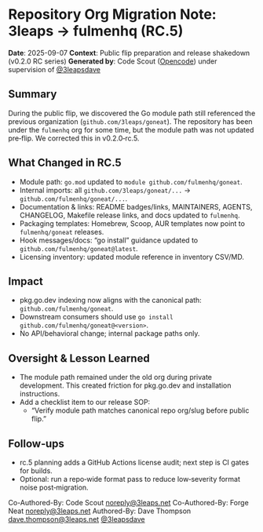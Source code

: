 # Repository Org Migration Note: 3leaps → fulmenhq (RC.5)

**Date**: 2025-09-07
**Context**: Public flip preparation and release shakedown (v0.2.0 RC series)
**Generated by**: Code Scout ([Opencode](https://opencode.ai/)) under supervision of [@3leapsdave](https://github.com/3leapsdave)

## Summary

During the public flip, we discovered the Go module path still referenced the previous organization (`github.com/3leaps/goneat`). The repository has been under the `fulmenhq` org for some time, but the module path was not updated pre‑flip. We corrected this in v0.2.0‑rc.5.

## What Changed in RC.5

- Module path: `go.mod` updated to `module github.com/fulmenhq/goneat`.
- Internal imports: all `github.com/3leaps/goneat/...` -> `github.com/fulmenhq/goneat/...`.
- Documentation & links: README badges/links, MAINTAINERS, AGENTS, CHANGELOG, Makefile release links, and docs updated to `fulmenhq`.
- Packaging templates: Homebrew, Scoop, AUR templates now point to `fulmenhq/goneat` releases.
- Hook messages/docs: “go install” guidance updated to `github.com/fulmenhq/goneat@latest`.
- Licensing inventory: updated module reference in inventory CSV/MD.

## Impact

- pkg.go.dev indexing now aligns with the canonical path: `github.com/fulmenhq/goneat`.
- Downstream consumers should use `go install github.com/fulmenhq/goneat@<version>`.
- No API/behavioral change; internal package paths only.

## Oversight & Lesson Learned

- The module path remained under the old org during private development. This created friction for pkg.go.dev and installation instructions.
- Add a checklist item to our release SOP:
  - “Verify module path matches canonical repo org/slug before public flip.”

## Follow‑ups

- rc.5 planning adds a GitHub Actions license audit; next step is CI gates for builds.
- Optional: run a repo‑wide format pass to reduce low‑severity format noise post‑migration.

Co-Authored-By: Code Scout <noreply@3leaps.net>
Co-Authored-By: Forge Neat <noreply@3leaps.net>
Authored-By: Dave Thompson <dave.thompson@3leaps.net> [@3leapsdave](https://github.com/3leapsdave)
